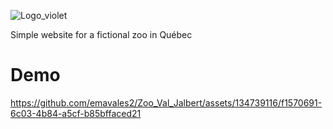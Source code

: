 ![Logo_violet](https://github.com/emavales2/Zoo_Val_Jalbert/assets/134739116/4850e5f2-f5df-49a4-a2e3-1e8552a56450)

Simple website for a fictional zoo in Québec

# Demo

https://github.com/emavales2/Zoo_Val_Jalbert/assets/134739116/f1570691-6c03-4b84-a5cf-b85bffaced21

